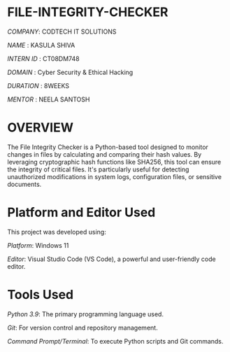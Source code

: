 # FILE-INTEGRITY-CHECKER

*COMPANY*: CODTECH IT SOLUTIONS

*NAME* : KASULA SHIVA

*INTERN ID* : CT08DM748

*DOMAIN* : Cyber Security & Ethical Hacking

*DURATION* : 8WEEKS

*MENTOR* : NEELA SANTOSH

# OVERVIEW  

The File Integrity Checker is a Python-based tool designed to monitor changes in files by calculating and comparing their hash values. By leveraging cryptographic hash functions like SHA256, this tool can ensure the integrity of critical files. It's particularly useful for detecting unauthorized modifications in system logs, configuration files, or sensitive documents.

# Platform and Editor Used

This project was developed using:

*Platform*: Windows 11

*Editor*: Visual Studio Code (VS Code), a powerful and user-friendly code editor.

# Tools Used

*Python 3.9*: The primary programming language used.

*Git*: For version control and repository management.

*Command Prompt/Terminal*: To execute Python scripts and Git commands.
